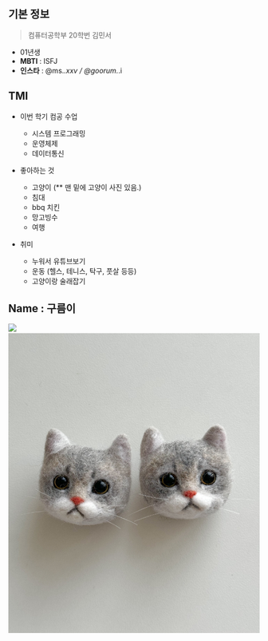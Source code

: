 ## 기본 정보
> 컴퓨터공학부 20학번 김민서
* 01년생
* **MBTI** : ISFJ
* **인스타** : @ms._.xxv / @goorum._.i


## TMI
+ 이번 학기 컴공 수업
    - 시스템  프로그래밍
    - 운영체제
    - 데이터통신

+ 좋아하는 것
    - 고양이 (** 맨 밑에 고양이 사진 있음.)
    - 침대
    - bbq 치킨
    - 망고빙수
    - 여행
    
+ 취미
    - 누워서 유튜브보기
    - 운동 (헬스, 테니스, 탁구, 풋살 등등)
    - 고양이랑 술래잡기

## Name : 구름이
![](./goorum.jpg)
![](./goorum_keyring.jpg)